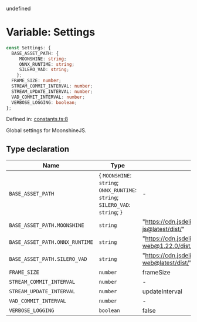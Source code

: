 undefined
# Variable: Settings

```ts
const Settings: {
  BASE_ASSET_PATH: {
     MOONSHINE: string;
     ONNX_RUNTIME: string;
     SILERO_VAD: string;
    };
  FRAME_SIZE: number;
  STREAM_COMMIT_INTERVAL: number;
  STREAM_UPDATE_INTERVAL: number;
  VAD_COMMIT_INTERVAL: number;
  VERBOSE_LOGGING: boolean;
};
```

Defined in: [constants.ts:8](https://github.com/moonshine-ai/moonshine-js/blob/main/src/constants.ts#L8)

Global settings for MoonshineJS.

## Type declaration

| Name | Type | Default value | Defined in |
| ------ | ------ | ------ | ------ |
| <a id="base_asset_path"></a> `BASE_ASSET_PATH` | \{ `MOONSHINE`: `string`; `ONNX_RUNTIME`: `string`; `SILERO_VAD`: `string`; \} | - | [constants.ts:13](https://github.com/moonshine-ai/moonshine-js/blob/main/src/constants.ts#L13) |
| `BASE_ASSET_PATH.MOONSHINE` | `string` | "https://cdn.jsdelivr.net/npm/@usefulsensors/moonshine-js@latest/dist/" | [constants.ts:14](https://github.com/moonshine-ai/moonshine-js/blob/main/src/constants.ts#L14) |
| `BASE_ASSET_PATH.ONNX_RUNTIME` | `string` | "https://cdn.jsdelivr.net/npm/onnxruntime-web@1.22.0/dist/" | [constants.ts:15](https://github.com/moonshine-ai/moonshine-js/blob/main/src/constants.ts#L15) |
| `BASE_ASSET_PATH.SILERO_VAD` | `string` | "https://cdn.jsdelivr.net/npm/@ricky0123/vad-web@latest/dist/" | [constants.ts:16](https://github.com/moonshine-ai/moonshine-js/blob/main/src/constants.ts#L16) |
| <a id="frame_size"></a> `FRAME_SIZE` | `number` | frameSize | [constants.ts:9](https://github.com/moonshine-ai/moonshine-js/blob/main/src/constants.ts#L9) |
| <a id="stream_commit_interval"></a> `STREAM_COMMIT_INTERVAL` | `number` | - | [constants.ts:11](https://github.com/moonshine-ai/moonshine-js/blob/main/src/constants.ts#L11) |
| <a id="stream_update_interval"></a> `STREAM_UPDATE_INTERVAL` | `number` | updateInterval | [constants.ts:10](https://github.com/moonshine-ai/moonshine-js/blob/main/src/constants.ts#L10) |
| <a id="vad_commit_interval"></a> `VAD_COMMIT_INTERVAL` | `number` | - | [constants.ts:12](https://github.com/moonshine-ai/moonshine-js/blob/main/src/constants.ts#L12) |
| <a id="verbose_logging"></a> `VERBOSE_LOGGING` | `boolean` | false | [constants.ts:18](https://github.com/moonshine-ai/moonshine-js/blob/main/src/constants.ts#L18) |

